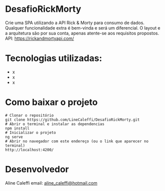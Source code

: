 # DesafioRickMorty

Crie uma SPA utilizando a API Rick & Morty para consumo de dados. Qualquer funcionalidade extra é bem-vinda e será um diferencial.
O layout e a arquitetura são por sua conta, apenas atente-se aos requisitos propostos. API: https://rickandmortyapi.com/ 

# Tecnologias utilizadas:
* x
* x
* x

# Como baixar o projeto
    # Clonar o repositório
    git clone https://github.com/LineCaleffi/DesafioRickMorty.git
    # Abrir o terminal e instalar as dependencias 
    npm install
    # Inicializar o projeto
    ng serve
    # Abrir no navegador com este endereço (ou o link que aparecer no terminal)
    http://localhost:4200/
    
# Desenvolvedor
Aline Caleffi
email: aline_caleffi@hotmail.com
